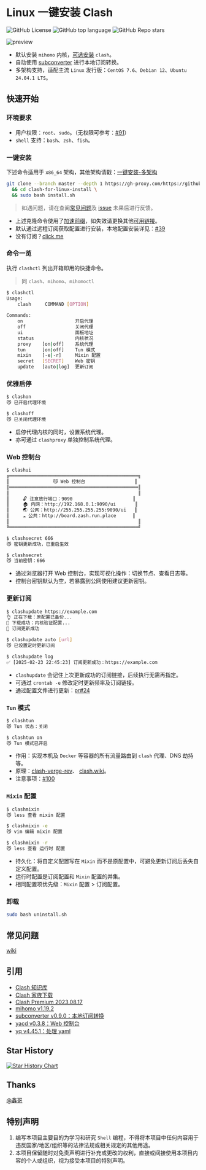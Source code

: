 # Linux 一键安装 Clash

![GitHub License](https://img.shields.io/github/license/nelvko/clash-for-linux-install)
![GitHub top language](https://img.shields.io/github/languages/top/nelvko/clash-for-linux-install)
![GitHub Repo stars](https://img.shields.io/github/stars/nelvko/clash-for-linux-install)

![preview](resources/preview.png)

- 默认安装 `mihomo` 内核，[可选安装](https://github.com/nelvko/clash-for-linux-install/wiki/FAQ#%E5%AE%89%E8%A3%85-clash-%E5%86%85%E6%A0%B8) `clash`。
- 自动使用 [subconverter](https://github.com/tindy2013/subconverter) 进行本地订阅转换。
- 多架构支持，适配主流 `Linux` 发行版：`CentOS 7.6`、`Debian 12`、`Ubuntu 24.04.1 LTS`。

## 快速开始

### 环境要求

- 用户权限：`root`、`sudo`。（无权限可参考：[#91](https://github.com/nelvko/clash-for-linux-install/issues/91)）
- `shell` 支持：`bash`、`zsh`、`fish`。

### 一键安装

下述命令适用于 `x86_64` 架构，其他架构请戳：[一键安装-多架构](https://github.com/nelvko/clash-for-linux-install/wiki#%E4%B8%80%E9%94%AE%E5%AE%89%E8%A3%85-%E5%A4%9A%E6%9E%B6%E6%9E%84)

```bash
git clone --branch master --depth 1 https://gh-proxy.com/https://github.com/nelvko/clash-for-linux-install.git \
  && cd clash-for-linux-install \
  && sudo bash install.sh
```

> 如遇问题，请在查阅[常见问题](https://github.com/nelvko/clash-for-linux-install/wiki/FAQ)及 [issue](https://github.com/nelvko/clash-for-linux-install/issues?q=is%3Aissue) 未果后进行反馈。

- 上述克隆命令使用了[加速前缀](https://gh-proxy.com/)，如失效请更换其他[可用链接](https://ghproxy.link/)。
- 默认通过远程订阅获取配置进行安装，本地配置安装详见：[#39](https://github.com/nelvko/clash-for-linux-install/issues/39)
- 没有订阅？[click me](https://次元.net/auth/register?code=oUbI)

### 命令一览

执行 `clashctl` 列出开箱即用的快捷命令。

> 同 `clash`、`mihomo`、`mihomoctl`

```bash
$ clashctl
Usage:
    clash     COMMAND [OPTION]
    
Commands:
    on                   开启代理
    off                  关闭代理
    ui                   面板地址
    status               内核状况
    proxy    [on|off]    系统代理
    tun      [on|off]    Tun 模式
    mixin    [-e|-r]     Mixin 配置
    secret   [SECRET]    Web 密钥
    update   [auto|log]  更新订阅
```

### 优雅启停

```bash
$ clashon
😼 已开启代理环境

$ clashoff
😼 已关闭代理环境
```
- 启停代理内核的同时，设置系统代理。
- 亦可通过 `clashproxy` 单独控制系统代理。

### Web 控制台

```bash
$ clashui
╔═══════════════════════════════════════════════╗
║                😼 Web 控制台                  ║
║═══════════════════════════════════════════════║
║                                               ║
║     🔓 注意放行端口：9090                      ║
║     🏠 内网：http://192.168.0.1:9090/ui       ║
║     🌏 公网：http://255.255.255.255:9090/ui   ║
║     ☁️ 公共：http://board.zash.run.place      ║
║                                               ║
╚═══════════════════════════════════════════════╝

$ clashsecret 666
😼 密钥更新成功，已重启生效

$ clashsecret
😼 当前密钥：666
```

- 通过浏览器打开 Web 控制台，实现可视化操作：切换节点、查看日志等。
- 控制台密钥默认为空，若暴露到公网使用建议更新密钥。

### 更新订阅

```bash
$ clashupdate https://example.com
👌 正在下载：原配置已备份...
🍃 下载成功：内核验证配置...
🍃 订阅更新成功

$ clashupdate auto [url]
😼 已设置定时更新订阅

$ clashupdate log
✅ [2025-02-23 22:45:23] 订阅更新成功：https://example.com
```

- `clashupdate` 会记住上次更新成功的订阅链接，后续执行无需再指定。
- 可通过 `crontab -e` 修改定时更新频率及订阅链接。
- 通过配置文件进行更新：[pr#24](https://github.com/nelvko/clash-for-linux-install/pull/24#issuecomment-2565054701)

### `Tun` 模式

```bash
$ clashtun
😾 Tun 状态：关闭

$ clashtun on
😼 Tun 模式已开启
```

- 作用：实现本机及 `Docker` 等容器的所有流量路由到 `clash` 代理、DNS 劫持等。
- 原理：[clash-verge-rev](https://www.clashverge.dev/guide/term.html#tun)、 [clash.wiki](https://clash.wiki/premium/tun-device.html)。
- 注意事项：[#100](https://github.com/nelvko/clash-for-linux-install/issues/100#issuecomment-2782680205)

### `Mixin` 配置

```bash
$ clashmixin
😼 less 查看 mixin 配置

$ clashmixin -e
😼 vim 编辑 mixin 配置

$ clashmixin -r
😼 less 查看 运行时 配置
```

- 持久化：将自定义配置写在 `Mixin` 而不是原配置中，可避免更新订阅后丢失自定义配置。
- 运行时配置是订阅配置和 `Mixin` 配置的并集。
- 相同配置项优先级：`Mixin` 配置 > 订阅配置。

### 卸载

```bash
sudo bash uninstall.sh
```

## 常见问题

[wiki](https://github.com/nelvko/clash-for-linux-install/wiki/FAQ)

## 引用

- [Clash 知识库](https://clash.wiki/)
- [Clash 家族下载](https://www.clash.la/releases/)
- [Clash Premium 2023.08.17](https://downloads.clash.wiki/ClashPremium/)
- [mihomo v1.19.2](https://github.com/MetaCubeX/mihomo)
- [subconverter v0.9.0：本地订阅转换](https://github.com/tindy2013/subconverter)
- [yacd v0.3.8：Web 控制台](https://github.com/haishanh/yacd)
- [yq v4.45.1：处理 yaml](https://github.com/mikefarah/yq)

## Star History

<a href="https://www.star-history.com/#nelvko/clash-for-linux-install&Date">
 <picture>
   <source media="(prefers-color-scheme: dark)" srcset="https://api.star-history.com/svg?repos=nelvko/clash-for-linux-install&type=Date&theme=dark" />
   <source media="(prefers-color-scheme: light)" srcset="https://api.star-history.com/svg?repos=nelvko/clash-for-linux-install&type=Date" />
   <img alt="Star History Chart" src="https://api.star-history.com/svg?repos=nelvko/clash-for-linux-install&type=Date" />
 </picture>
</a>

## Thanks

[@鑫哥](https://github.com/TrackRay)

## 特别声明

1. 编写本项目主要目的为学习和研究 `Shell` 编程，不得将本项目中任何内容用于违反国家/地区/组织等的法律法规或相关规定的其他用途。
2. 本项目保留随时对免责声明进行补充或更改的权利，直接或间接使用本项目内容的个人或组织，视为接受本项目的特别声明。

